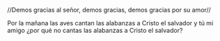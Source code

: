 //Demos gracias al señor, demos gracias, demos 
gracias por su amor//

Por la mañana las aves cantan 
las alabanzas a Cristo el salvador 
y tú mi amigo ¿por qué no cantas 
las alabanzas a Cristo el salvador?